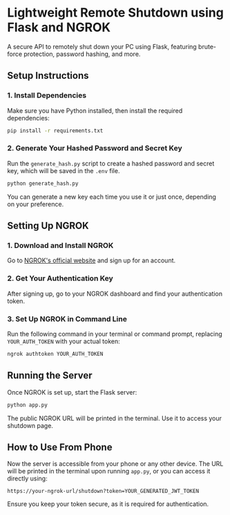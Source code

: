 # Lightweight Remote Shutdown using Flask and NGROK

A secure API to remotely shut down your PC using Flask, featuring brute-force protection, password hashing, and more.

## Setup Instructions

### 1. Install Dependencies
Make sure you have Python installed, then install the required dependencies:
```sh
pip install -r requirements.txt
```

### 2. Generate Your Hashed Password and Secret Key
Run the `generate_hash.py` script to create a hashed password and secret key, which will be saved in the `.env` file.
```sh
python generate_hash.py
```
You can generate a new key each time you use it or just once, depending on your preference.

## Setting Up NGROK

### 1. Download and Install NGROK
Go to [NGROK's official website](https://ngrok.com/) and sign up for an account.

### 2. Get Your Authentication Key
After signing up, go to your NGROK dashboard and find your authentication token.

### 3. Set Up NGROK in Command Line
Run the following command in your terminal or command prompt, replacing `YOUR_AUTH_TOKEN` with your actual token:
```sh
ngrok authtoken YOUR_AUTH_TOKEN
```
## Running the Server
Once NGROK is set up, start the Flask server:
```sh
python app.py
```
The public NGROK URL will be printed in the terminal. Use it to access your shutdown page.

## How to Use From Phone
Now the server is accessible from your phone or any other device. The URL will be printed in the terminal upon running `app.py`, or you can access it directly using:
```
https://your-ngrok-url/shutdown?token=YOUR_GENERATED_JWT_TOKEN
```
Ensure you keep your token secure, as it is required for authentication.

